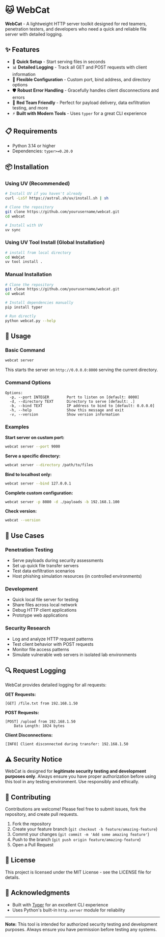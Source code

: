 # 🐱 WebCat

**WebCat** - A lightweight HTTP server toolkit designed for red teamers, penetration testers, and developers who need a quick and reliable file server with detailed logging.

## ✨ Features

- 🚀 **Quick Setup** - Start serving files in seconds
- 📊 **Detailed Logging** - Track all GET and POST requests with client information
- 🔧 **Flexible Configuration** - Custom port, bind address, and directory options
- 🛡️ **Robust Error Handling** - Gracefully handles client disconnections and errors
- 🎯 **Red Team Friendly** - Perfect for payload delivery, data exfiltration testing, and more
- ⚡ **Built with Modern Tools** - Uses `typer` for a great CLI experience

## 📋 Requirements

- Python 3.14 or higher
- Dependencies: `typer>=0.20.0`

## 📦 Installation

### Using UV (Recommended)

```bash
# Install UV if you haven't already
curl -LsSf https://astral.sh/uv/install.sh | sh

# Clone the repository
git clone https://github.com/yourusername/webcat.git
cd webcat

# Install with UV
uv sync
```

### Using UV Tool Install (Global Installation)

```bash
# install from local directory
cd WebCat
uv tool install .
```

### Manual Installation

```bash
# Clone the repository
git clone https://github.com/yourusername/webcat.git
cd webcat

# Install dependencies manually
pip install typer

# Run directly
python webcat.py --help
```

## 🚀 Usage

### Basic Command

```bash
webcat server
```

This starts the server on `http://0.0.0.0:8000` serving the current directory.

### Command Options

```
Options:
  -p, --port INTEGER        Port to listen on [default: 8000]
  -d, --directory TEXT      Directory to serve [default: .]
  -b, --bind TEXT           IP address to bind to [default: 0.0.0.0]
  -h, --help                Show this message and exit
  -v, --version             Show version information
```

### Examples

**Start server on custom port:**
```bash
webcat server --port 9000
```

**Serve a specific directory:**
```bash
webcat server --directory /path/to/files
```

**Bind to localhost only:**
```bash
webcat server --bind 127.0.0.1
```

**Complete custom configuration:**
```bash
webcat server -p 8080 -d ./payloads -b 192.168.1.100
```

**Check version:**
```bash
webcat --version
```

## 📝 Use Cases

### Penetration Testing
- Serve payloads during security assessments
- Set up quick file transfer servers
- Test data exfiltration scenarios
- Host phishing simulation resources (in controlled environments)

### Development
- Quick local file server for testing
- Share files across local network
- Debug HTTP client applications
- Prototype web applications

### Security Research
- Log and analyze HTTP request patterns
- Test client behavior with POST requests
- Monitor file access patterns
- Simulate vulnerable web servers in isolated lab environments

## 🔍 Request Logging

WebCat provides detailed logging for all requests:

**GET Requests:**
```
[GET] /file.txt from 192.168.1.50
```

**POST Requests:**
```
[POST] /upload from 192.168.1.50
    Data Length: 1024 bytes
```

**Client Disconnections:**
```
[INFO] Client disconnected during transfer: 192.168.1.50
```

## ⚠️ Security Notice

WebCat is designed for **legitimate security testing and development purposes only**. Always ensure you have proper authorization before using this tool in any testing environment. Use responsibly and ethically.

## 🤝 Contributing

Contributions are welcome! Please feel free to submit issues, fork the repository, and create pull requests.

1. Fork the repository
2. Create your feature branch (`git checkout -b feature/amazing-feature`)
3. Commit your changes (`git commit -m 'Add some amazing feature'`)
4. Push to the branch (`git push origin feature/amazing-feature`)
5. Open a Pull Request

## 📄 License

This project is licensed under the MIT License - see the LICENSE file for details.

## 🙏 Acknowledgments

- Built with [Typer](https://typer.tiangolo.com/) for an excellent CLI experience
- Uses Python's built-in `http.server` module for reliability

---

**Note:** This tool is intended for authorized security testing and development purposes. Always ensure you have permission before testing any systems.
